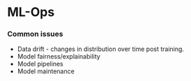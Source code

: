 # ML-Ops


### Common issues
* Data drift - changes in distribution over time post training.
* Model fairness/explainability 
* Model pipelines
* Model maintenance 


